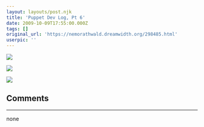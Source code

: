 ```yaml
---
layout: layouts/post.njk
title: 'Puppet Dev Log, Pt 6'
date: 2009-10-09T17:55:00.000Z
tags: []
original_url: 'https://nemorathwald.dreamwidth.org/298485.html'
userpic: ''
---
```

[![](http://lh3.ggpht.com/_ENXtTKU9j1A/Ss932jER6eI/AAAAAAAAHTI/nXCeXD-Axko/s144/puppetshirtfront.JPG)](http://picasaweb.google.com/lh/photo/p76TpSebbqyz2kj6QH-_nQ?feat=embedwebsite)

[![](http://lh3.ggpht.com/_ENXtTKU9j1A/Ss932xTU2KI/AAAAAAAAHTM/87IQxABtaxc/s144/puppetshirtback.JPG)](http://picasaweb.google.com/lh/photo/xLMvswBUS0IQN5JKUptTXQ?feat=embedwebsite)

[![](http://lh5.ggpht.com/_ENXtTKU9j1A/Ss933Np1hbI/AAAAAAAAHTQ/7u32sdpFBBQ/s144/puppetcuff.JPG)](http://picasaweb.google.com/lh/photo/ZPKeTjOLJMPO7YJSDy1esQ?feat=embedwebsite)

## Comments

---

none
